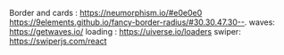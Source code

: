 Border and cards : https://neumorphism.io/#e0e0e0
https://9elements.github.io/fancy-border-radius/#30.30.47.30--.
waves: https://getwaves.io/
loading : https://uiverse.io/loaders
swiper: https://swiperjs.com/react
